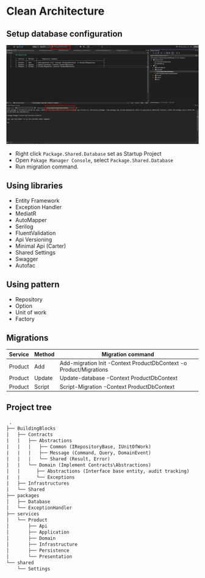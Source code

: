 ﻿# Clean Architecture


## Setup database configuration

![Sample image](https://github.com/long29103107/CleanArchitectureDDDTemple/blob/master/images/screenshot_1724580857.png)

-  Right click `Package.Shared.Database` set as Startup Project
-  Open `Pakage Manager Console`, select `Package.Shared.Database`
-  Run migration command.
	
## Using libraries
- Entity Framework
- Exception Handler
- MediatR
- AutoMapper
- Serilog
- FluentValidation
- Api Versioning
- Minimal Api (Carter)
- Shared Settings
- Swagger
- Autofac

## Using pattern
- Repository
- Option
- Unit of work
- Factory

## Migrations

|  Service  |  Method   |      Migration command                                                      |
|-----------|-----------|-----------------------------------------------------------------------------|
|  Product  |  Add      | Add-migration Init -Context ProductDbContext -o Product/Migrations          | 
|  Product  |  Update   | Update-database -Context ProductDbContext                                   | 
|  Product  |  Script   | Script-Migration -Context ProductDbContext                                  | 

## Project tree

     .
    ├── BuildingBlocks
    |   ├── Contracts  
    |   |   ├── Abstractions   
    |   |   |   ├── Common (IRepositoryBase, IUnitOfWork)
    |   |   |   ├── Message (Command, Query, DomainEvent)
    |   |   |   └── Shared (Result, Error)
    │   |   └── Domain (Implement Contracts\Abstractions)
    |   |      ├── Abstractions (Interface base entity, audit tracking)
    |   |      └── Exceptions
    |   ├── Infrastructures  
    |   └── Shared  
    ├── packages                   
    │   ├── Database            
    │   └── ExceptionHandler    
    ├── services                   
    │   └── Product            
    │       ├── Api 
    │       ├── Application 
    │       ├── Domain 
    │       ├── Infrastructure 
    │       ├── Persistence 
    │       └── Presentation  
    └── shared
        └── Settings  